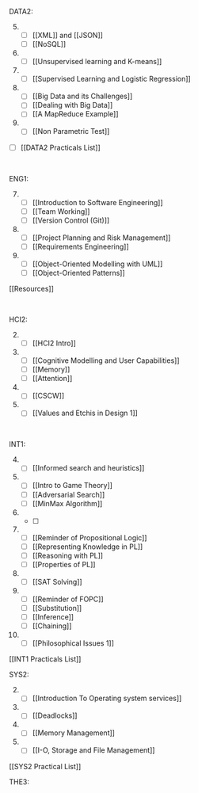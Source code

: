 DATA2: 

5) 
	- [ ] [[XML]] and [[JSON]]
	- [ ] [[NoSQL]]
6) 
	- [ ] [[Unsupervised learning and K-means]]
7) 
	- [ ] [[Supervised Learning and Logistic Regression]]
8) 
	- [ ] [[Big Data and its Challenges]]
	- [ ] [[Dealing with Big Data]]
	- [ ] [[A MapReduce Example]]
9) 
	- [ ] [[Non Parametric Test]]
- [ ] [[DATA2 Practicals List]] 
</br>

ENG1:

7) 
	- [ ] [[Introduction to Software Engineering]]
	- [ ] [[Team Working]]
	- [ ] [[Version Control (Git)]]
8) 
	- [ ] [[Project Planning and Risk Management]]
	- [ ] [[Requirements Engineering]]
9) 
	- [ ] [[Object-Oriented Modelling with UML]]
	- [ ] [[Object-Oriented Patterns]]

[[Resources]]

</br>

HCI2:

2) 
	- [ ] [[HCI2 Intro]]
3) 
	- [ ] [[Cognitive Modelling and User Capabilities]]
	- [ ] [[Memory]]
	- [ ] [[Attention]]
4) 
	- [ ] [[CSCW]]
9) 
	- [ ] [[Values and Etchis in Design 1]]

</br>

INT1:

4) 
	- [ ] [[Informed search and heuristics]]
5) 
	- [ ] [[Intro to Game Theory]]
	- [ ] [[Adversarial Search]]
	- [ ] [[MinMax Algorithm]]
6) 
	- [ ] 
7) 
	- [ ] [[Reminder of Propositional Logic]]
	- [ ] [[Representing Knowledge in PL]]
	- [ ] [[Reasoning with PL]]
	- [ ] [[Properties of PL]]
8) 
	- [ ] [[SAT Solving]]
9) 
	- [ ] [[Reminder of FOPC]]
	- [ ] [[Substitution]]
	- [ ] [[Inference]]
	- [ ] [[Chaining]]
10) 
	- [ ] [[Philosophical Issues 1]]

[[INT1 Practicals List]]
</br>

SYS2:

2) 
	- [ ] [[Introduction To Operating system services]]
7) 
	- [ ] [[Deadlocks]]
8) 
	- [ ] [[Memory Management]]
9) 
	- [ ] [[I-O, Storage and File Management]]

[[SYS2 Practical List]]
</br>

THE3:

